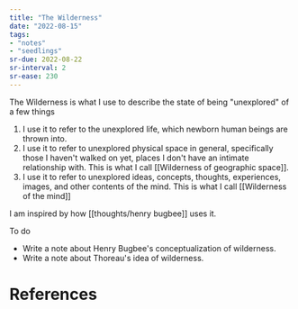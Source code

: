 ```yaml
---
title: "The Wilderness"
date: "2022-08-15"
tags:
- "notes"
- "seedlings"
sr-due: 2022-08-22
sr-interval: 2
sr-ease: 230
---
```

The Wilderness is what I use to describe the state of being "unexplored" of a few things

1. I use it to refer to the unexplored life, which newborn human beings are thrown into.
2. I use it to refer to unexplored physical space in general, specifically those I haven't walked on yet, places I don't have an intimate relationship with. This is what I call [[Wilderness of geographic space]].
3. I use it to refer to unexplored ideas, concepts, thoughts, experiences, images, and other contents of the mind. This is what I call [[Wilderness of the mind]]

I am inspired by how [[thoughts/henry bugbee]] uses it.

To do
- Write a note about Henry Bugbee's conceptualization of wilderness.
- Write a note about Thoreau's idea of wilderness.

# References